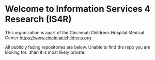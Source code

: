 # Welcome to Information Services 4 Research (IS4R)

This organization is apart of the Cincinnati Childrens Hospital Medical Center
https://www.cincinnatichildrens.org

All publicly facing repositories are below.  Unable to find the repo you are looking for...then it is most likely private.
